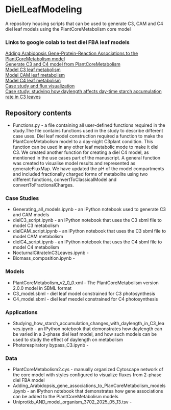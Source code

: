 # DielLeafModeling
A repository housing scripts that can be used to generate C3, CAM and C4 diel leaf models using the PlantCoreMetabolism core model

### Links to google colab to test diel FBA leaf models
[Adding Arabidopsis Gene-Protein-Reaction Associations to the PlantCoreMetabolism model](https://colab.research.google.com/drive/1ziN3L51226-YH9JL-WoOVuerPDr-vasN?usp=sharing)  
[Generate C3 and C4 model from PlantCoreMetabolism](https://colab.research.google.com/drive/1ZCU4f5AkWnWa7IaWoS0czV7hsgNpbfSr?usp=sharing)  
[Model C3 leaf metabolism](https://colab.research.google.com/drive/1cWz1xdf4a2G19CyOA2HV03jqyw5MaWR7?usp=drive_link)  
[Model CAM leaf metabolism](https://colab.research.google.com/drive/1YLDYLRVifLH0N1vt8qFrL7EgpFInGhwg?usp=sharing)  
[Model C4 leaf metabolism](https://colab.research.google.com/drive/17ztwZvQ7urK_zM2SZ7pHNRdCxeMfocjv?usp=sharing)  
[Case study and flux visualization](https://colab.research.google.com/drive/1vXCq1sA72_pQM_V1tugicJUqPi-nGn2j?usp=sharing)  
[Case study: studying how daylength affects day-time starch accumulation rate in C3 leaves](https://colab.research.google.com/drive/1F1v2fpFF_15e_zip4YzfziIQkYY58mV6?usp=sharing)

## Repository contents
- Functions.py - a file containing all user-defined functions required in the study.The file contains functions used in the study to describe different case uses. Diel leaf model     construction required a function to make the PlantCoreMetabolism model to a day-night C3plant condition. This function can be used in any other leaf metabolic mode to make it diel C3. We created another function for creating a diel C4 model, as mentioned in the use cases part of the manuscript. A general function was created to visualise model results and represented as generateFluxMap. We have updated the pH of the model compartments and included fractionally charged forms of metabolite using two different functions, convertToClassicalModel and convertToFractionalCharges.
### Case Studies
- Generating_all_models.ipynb - an IPython notebook used to generate C3 and CAM models
- dielC3_script.ipynb - an IPython notebook that uses the C3 sbml file to model C3 metabolism
- dielCAM_script.ipynb - an IPython notebook that uses the C3 sbml file to model CAM metabolism
- dielC4_script.ipynb - an IPython notebook that uses the C4 sbml file to model C4 metabolism
- NocturnalCitrateInC3Leaves.ipynb -
- Biomass_composition.ipynb -
### Models
- PlantCoreMetabolism_v2_0_0.xml - The PlantCoreMetabolism version 2.0.0 model in SBML format
- C3_model.sbml - diel leaf model constrained for C3 photosynthesis
- C4_model.sbml - diel leaf meodel constrained for C4 photosynthesis
### Applications
- Studying_how_starch_accumulation_changes_with_daylength_in_C3_leaves.ipynb - an IPython notebook that demonstrates how daylength can be varied in a 2-phase diel leaf model, and how such models can be used to study the effect of daylength on metabolism
- Photorespiratory bypass_C3.ipynb - 
### Data
- PlantCoreMetabolism2.cys - manually organized Cytoscape network of the core model with styles configured to visualize fluxes from 2-phase diel FBA model
- Adding_Arabidopsis_gene_associations_to_PlanCoreMetabolism_models.ipynb - an IPython notebook that demonstrates how gene associations can be added to the PlantCoreMetabolism models
- Uniprotkb_AND_model_organism_3702_2025_05_13.tsv - 
  



